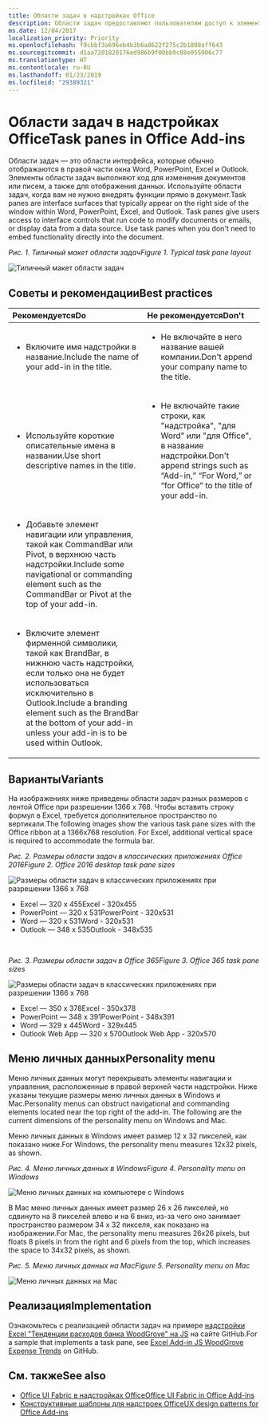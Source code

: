 ```yaml
---
title: Области задач в надстройках Office
description: Области задач предоставляют пользователям доступ к элементам управления интерфейсом, которые выполняют код для изменения документов или сообщений электронной почты, а также для отображения данных из источника данных.
ms.date: 12/04/2017
localization_priority: Priority
ms.openlocfilehash: f9cbbf3a696eb4b3b6a8622f275c2b1808aff643
ms.sourcegitcommit: d1aa7201820176ed986b9f00bb9c88e055906c77
ms.translationtype: HT
ms.contentlocale: ru-RU
ms.lasthandoff: 01/23/2019
ms.locfileid: "29389321"
---
```

# <a name="task-panes-in-office-add-ins"></a><span data-ttu-id="27ba2-103">Области задач в надстройках Office</span><span class="sxs-lookup"><span data-stu-id="27ba2-103">Task panes in Office Add-ins</span></span>
 
<span data-ttu-id="27ba2-p101">Области задач — это области интерфейса, которые обычно отображаются в правой части окна Word, PowerPoint, Excel и Outlook. Элементы области задач выполняют код для изменения документов или писем, а также для отображения данных. Используйте области задач, когда вам не нужно внедрять функции прямо в документ.</span><span class="sxs-lookup"><span data-stu-id="27ba2-p101">Task panes are interface surfaces that typically appear on the right side of the window within Word, PowerPoint, Excel, and Outlook. Task panes give users access to interface controls that run code to modify documents or emails, or display data from a data source. Use task panes when you don't need to embed functionality directly into the document.</span></span>

<span data-ttu-id="27ba2-107">*Рис. 1. Типичный макет области задач*</span><span class="sxs-lookup"><span data-stu-id="27ba2-107">*Figure 1. Typical task pane layout*</span></span>

![Типичный макет области задач](../images/overview-with-app-task-pane.png)

## <a name="best-practices"></a><span data-ttu-id="27ba2-109">Советы и рекомендации</span><span class="sxs-lookup"><span data-stu-id="27ba2-109">Best practices</span></span>

|<span data-ttu-id="27ba2-110">**Рекомендуется**</span><span class="sxs-lookup"><span data-stu-id="27ba2-110">**Do**</span></span>|<span data-ttu-id="27ba2-111">**Не рекомендуется**</span><span class="sxs-lookup"><span data-stu-id="27ba2-111">**Don't**</span></span>|
|:-----|:--------|
|<ul><li><span data-ttu-id="27ba2-112">Включите имя надстройки в название.</span><span class="sxs-lookup"><span data-stu-id="27ba2-112">Include the name of your add-in in the title.</span></span></li></ul>|<ul><li><span data-ttu-id="27ba2-113">Не включайте в него название вашей компании.</span><span class="sxs-lookup"><span data-stu-id="27ba2-113">Don't append your company name to the title.</span></span></li></ul>|
|<ul><li><span data-ttu-id="27ba2-114">Используйте короткие описательные имена в названии.</span><span class="sxs-lookup"><span data-stu-id="27ba2-114">Use short descriptive names in the title.</span></span></li></ul>|<ul><li><span data-ttu-id="27ba2-115">Не включайте такие строки, как "надстройка", "для Word" или "для Office", в название надстройки.</span><span class="sxs-lookup"><span data-stu-id="27ba2-115">Don't append strings such as “Add-in,” “For Word,” or “for Office” to the title of your add-in.</span></span></li></ul>|
|<ul><li><span data-ttu-id="27ba2-116">Добавьте элемент навигации или управления, такой как CommandBar или Pivot, в верхнюю часть надстройки.</span><span class="sxs-lookup"><span data-stu-id="27ba2-116">Include some navigational or commanding element such as the CommandBar or Pivot at the top of your add-in.</span></span></li></ul>||
|<ul><li><span data-ttu-id="27ba2-117">Включите элемент фирменной символики, такой как BrandBar, в нижнюю часть надстройки, если только она не будет использоваться исключительно в Outlook.</span><span class="sxs-lookup"><span data-stu-id="27ba2-117">Include a branding element such as the BrandBar at the bottom of your add-in unless your add-in is to be used within Outlook.</span></span></li></ul>||


## <a name="variants"></a><span data-ttu-id="27ba2-118">Варианты</span><span class="sxs-lookup"><span data-stu-id="27ba2-118">Variants</span></span>

<span data-ttu-id="27ba2-p102">На изображениях ниже приведены области задач разных размеров с лентой Office при разрешении 1366 x 768. Чтобы вставить строку формул в Excel, требуется дополнительное пространство по вертикали.</span><span class="sxs-lookup"><span data-stu-id="27ba2-p102">The following images show the various task pane sizes with the Office ribbon at a 1366x768 resolution. For Excel, additional vertical space is required to accommodate the formula bar.</span></span>  

<span data-ttu-id="27ba2-121">*Рис. 2. Размеры области задач в классических приложениях Office 2016*</span><span class="sxs-lookup"><span data-stu-id="27ba2-121">*Figure 2. Office 2016 desktop task pane sizes*</span></span>

![Размеры области задач в классических приложениях при разрешении 1366 x 768](../images/add-in-taskpane-sizes-desktop.png)

- <span data-ttu-id="27ba2-123">Excel — 320 x 455</span><span class="sxs-lookup"><span data-stu-id="27ba2-123">Excel - 320x455</span></span>
- <span data-ttu-id="27ba2-124">PowerPoint — 320 x 531</span><span class="sxs-lookup"><span data-stu-id="27ba2-124">PowerPoint - 320x531</span></span>
- <span data-ttu-id="27ba2-125">Word — 320 x 531</span><span class="sxs-lookup"><span data-stu-id="27ba2-125">Word - 320x531</span></span>
- <span data-ttu-id="27ba2-126">Outlook — 348 x 535</span><span class="sxs-lookup"><span data-stu-id="27ba2-126">Outlook - 348x535</span></span>

<br/>

<span data-ttu-id="27ba2-127">*Рис. 3. Размеры области задач в Office 365*</span><span class="sxs-lookup"><span data-stu-id="27ba2-127">*Figure 3. Office 365 task pane sizes*</span></span>

![Размеры области задач в классических приложениях при разрешении 1366 x 768](../images/add-in-taskpane-sizes-online.png)

- <span data-ttu-id="27ba2-129">Excel — 350 x 378</span><span class="sxs-lookup"><span data-stu-id="27ba2-129">Excel - 350x378</span></span>
- <span data-ttu-id="27ba2-130">PowerPoint — 348 x 391</span><span class="sxs-lookup"><span data-stu-id="27ba2-130">PowerPoint - 348x391</span></span>
- <span data-ttu-id="27ba2-131">Word — 329 x 445</span><span class="sxs-lookup"><span data-stu-id="27ba2-131">Word - 329x445</span></span>
- <span data-ttu-id="27ba2-132">Outlook Web App — 320 x 570</span><span class="sxs-lookup"><span data-stu-id="27ba2-132">Outlook Web App - 320x570</span></span>

## <a name="personality-menu"></a><span data-ttu-id="27ba2-133">Меню личных данных</span><span class="sxs-lookup"><span data-stu-id="27ba2-133">Personality menu</span></span>

<span data-ttu-id="27ba2-p103">Меню личных данных могут перекрывать элементы навигации и управления, расположенные в правой верхней части надстройки. Ниже указаны текущие размеры меню личных данных в Windows и Mac.</span><span class="sxs-lookup"><span data-stu-id="27ba2-p103">Personality menus can obstruct navigational and commanding elements located near the top right of the add-in. The following are the current dimensions of the personality menu on Windows and Mac.</span></span>

<span data-ttu-id="27ba2-136">Меню личных данных в Windows имеет размер 12 x 32 пикселей, как показано ниже.</span><span class="sxs-lookup"><span data-stu-id="27ba2-136">For Windows, the personality menu measures 12x32 pixels, as shown.</span></span>

<span data-ttu-id="27ba2-137">*Рис. 4. Меню личных данных в Windows*</span><span class="sxs-lookup"><span data-stu-id="27ba2-137">*Figure 4. Personality menu on Windows*</span></span>

![Меню личных данных на компьютере с Windows](../images/personality-menu-win.png)

<span data-ttu-id="27ba2-139">В Mac меню личных данных имеет размер 26 x 26 пикселей, но сдвинуто на 8 пикселей влево и на 6 вниз, из-за чего оно занимает пространство размером 34 x 32 пикселя, как показано на изображении.</span><span class="sxs-lookup"><span data-stu-id="27ba2-139">For Mac, the personality menu measures 26x26 pixels, but floats 8 pixels in from the right and 6 pixels from the top, which increases the space to 34x32 pixels, as shown.</span></span>

<span data-ttu-id="27ba2-140">*Рис. 5. Меню личных данных на Mac*</span><span class="sxs-lookup"><span data-stu-id="27ba2-140">*Figure 5. Personality menu on Mac*</span></span>

![Меню личных данных на Mac](../images/personality-menu-mac.png)

## <a name="implementation"></a><span data-ttu-id="27ba2-142">Реализация</span><span class="sxs-lookup"><span data-stu-id="27ba2-142">Implementation</span></span>

<span data-ttu-id="27ba2-143">Ознакомьтесь с реализацией области задач на примере [надстройки Excel "Тенденции расходов банка WoodGrove" на JS](https://github.com/OfficeDev/Excel-Add-in-WoodGrove-Expense-Trends) на сайте GitHub.</span><span class="sxs-lookup"><span data-stu-id="27ba2-143">For a sample that implements a task pane, see [Excel Add-in JS WoodGrove Expense Trends](https://github.com/OfficeDev/Excel-Add-in-WoodGrove-Expense-Trends) on GitHub.</span></span> 


## <a name="see-also"></a><span data-ttu-id="27ba2-144">См. также</span><span class="sxs-lookup"><span data-stu-id="27ba2-144">See also</span></span>

- [<span data-ttu-id="27ba2-145">Office UI Fabric в надстройках Office</span><span class="sxs-lookup"><span data-stu-id="27ba2-145">Office UI Fabric in Office Add-ins</span></span>](office-ui-fabric.md) 
- [<span data-ttu-id="27ba2-146">Конструктивные шаблоны для надстроек Office</span><span class="sxs-lookup"><span data-stu-id="27ba2-146">UX design patterns for Office Add-ins</span></span>](https://github.com/OfficeDev/Office-Add-in-UX-Design-Patterns-Code)


